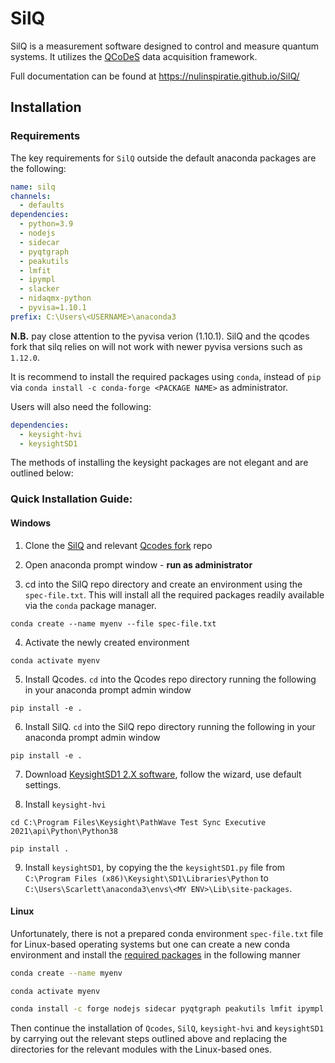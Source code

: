 # SilQ

SilQ is a measurement software designed to control and measure quantum systems. It utilizes the [QCoDeS](https://github.com/nulinspiratie/Qcodes) data acquisition framework.

Full documentation can be found at https://nulinspiratie.github.io/SilQ/


## Installation

### Requirements

The key requirements for `SilQ` outside the default anaconda packages are the following:

```yml
name: silq
channels:
  - defaults
dependencies:
  - python=3.9
  - nodejs
  - sidecar
  - pyqtgraph
  - peakutils
  - lmfit
  - ipympl
  - slacker
  - nidaqmx-python
  - pyvisa=1.10.1
prefix: C:\Users\<USERNAME>\anaconda3
```

**N.B.** pay close attention to the pyvisa verion (1.10.1). SilQ and the qcodes fork that silq relies on will not work with newer pyvisa versions such as `1.12.0`.

It is recommend to install the required packages using `conda`, instead of `pip` via `conda install -c conda-forge <PACKAGE NAME>` as administrator.

Users will also need the following:

```yml
dependencies:
  - keysight-hvi
  - keysightSD1
```

The methods of installing the keysight packages are not elegant and are outlined below:

### Quick Installation Guide:

#### Windows

1. Clone the [SilQ](https://github.com/nulinspiratie/silq) and relevant [Qcodes fork](https://github.com/nulinspiratie/Qcodes) repo

2. Open anaconda prompt window - **run as administrator**

3. cd into the SilQ repo directory and create an environment using the `spec-file.txt`. This will install all the required packages readily available via the `conda` package manager. 

```cmd.exe
conda create --name myenv --file spec-file.txt
```

4. Activate the newly created environment

```cmd.exe
conda activate myenv
```

5. Install Qcodes. `cd` into the Qcodes repo directory running the following in your anaconda prompt admin window

```cmd.exe
pip install -e .
```

6. Install SilQ. `cd` into the SilQ repo directory running the following in your anaconda prompt admin window

```cmd.exe
pip install -e .
```

7. Download [KeysightSD1 2.X software](https://www.keysight.com/us/en/lib/software-detail/instrument-firmware-software/sd1-2x-software-2784055.html), follow the wizard, use default settings.

8. Install `keysight-hvi`

```cmd.exe
cd C:\Program Files\Keysight\PathWave Test Sync Executive 2021\api\Python\Python38

pip install .
```

9. Install `keysightSD1`, by copying the the `keysightSD1.py` file from `C:\Program Files (x86)\Keysight\SD1\Libraries\Python` to `C:\Users\Scarlett\anaconda3\envs\<MY ENV>\Lib\site-packages`.


#### Linux

Unfortunately, there is not a prepared conda environment `spec-file.txt` file for Linux-based operating systems but one can create a new conda environment and install the [required packages](#requirements) in the following manner

```bash
conda create --name myenv

conda activate myenv

conda install -c forge nodejs sidecar pyqtgraph peakutils lmfit ipympl slacker nidaqmx-python pyvisa=1.10.1

```

Then continue the installation of `Qcodes`, `SilQ`, `keysight-hvi` and `keysightSD1` by carrying out the relevant steps outlined above and replacing the directories for the relevant modules with the Linux-based ones.
